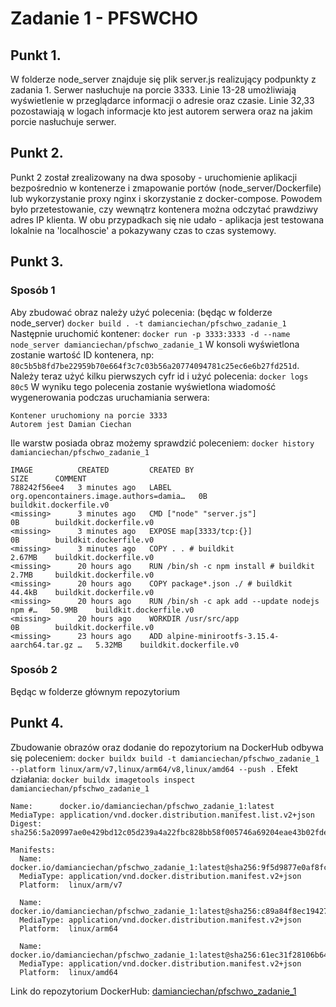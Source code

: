 # Zadanie 1 - PFSWCHO
## Punkt 1.
W folderze node_server znajduje się plik server.js realizujący podpunkty z zadania 1.
Serwer nasłuchuje na porcie 3333.
Linie 13-28 umożliwiają wyświetlenie w przeglądarce informacji o adresie oraz czasie.
Linie 32,33 pozostawiają w logach informacje kto jest autorem serwera oraz na jakim porcie nasłuchuje serwer.

## Punkt 2.
Punkt 2 został zrealizowany na dwa sposoby - uruchomienie aplikacji bezpośrednio w kontenerze i zmapowanie portów (node_server/Dockerfile) lub wykorzystanie proxy nginx i skorzystanie z docker-compose. Powodem było przetestowanie, czy wewnątrz kontenera można odczytać prawdziwy adres IP klienta. W obu przypadkach się nie udało - aplikacja jest testowana lokalnie na 'localhoscie' a pokazywany czas to czas systemowy.


## Punkt 3.
### Sposób 1
Aby zbudować obraz należy użyć polecenia: (będąc w folderze node_server)
`docker build . -t damianciechan/pfschwo_zadanie_1`
Następnie uruchomić kontener:
`docker run -p 3333:3333 -d --name node_server damianciechan/pfschwo_zadanie_1`
W konsoli wyświetlona zostanie wartość ID kontenera, np:
`80c5b5b8fd7be22959b70e664f3c7c03b56a20774094781c25ec6e6b27fd251d`.
Należy teraz użyć kilku pierwszych cyfr id i użyć polecenia:
`docker logs 80c5`
W wyniku tego polecenia zostanie wyświetlona wiadomość wygenerowania podczas uruchamiania serwera:
```
Kontener uruchomiony na porcie 3333
Autorem jest Damian Ciechan
```
Ile warstw posiada obraz możemy sprawdzić poleceniem:
`docker history damianciechan/pfschwo_zadanie_1`
```
IMAGE          CREATED         CREATED BY                                      SIZE      COMMENT
788242f56ee4   3 minutes ago   LABEL org.opencontainers.image.authors=damia…   0B        buildkit.dockerfile.v0
<missing>      3 minutes ago   CMD ["node" "server.js"]                        0B        buildkit.dockerfile.v0
<missing>      3 minutes ago   EXPOSE map[3333/tcp:{}]                         0B        buildkit.dockerfile.v0
<missing>      3 minutes ago   COPY . . # buildkit                             2.67MB    buildkit.dockerfile.v0
<missing>      20 hours ago    RUN /bin/sh -c npm install # buildkit           2.7MB     buildkit.dockerfile.v0
<missing>      20 hours ago    COPY package*.json ./ # buildkit                44.4kB    buildkit.dockerfile.v0
<missing>      20 hours ago    RUN /bin/sh -c apk add --update nodejs npm #…   50.9MB    buildkit.dockerfile.v0
<missing>      20 hours ago    WORKDIR /usr/src/app                            0B        buildkit.dockerfile.v0
<missing>      23 hours ago    ADD alpine-minirootfs-3.15.4-aarch64.tar.gz …   5.32MB    buildkit.dockerfile.v0
```
### Sposób 2
Będąc w folderze głównym repozytorium
## Punkt 4.
Zbudowanie obrazów oraz dodanie do repozytorium na DockerHub odbywa się poleceniem:
`docker buildx build -t damianciechan/pfschwo_zadanie_1 --platform linux/arm/v7,linux/arm64/v8,linux/amd64 --push .`
Efekt działania:
`docker buildx imagetools inspect damianciechan/pfschwo_zadanie_1`
```
Name:      docker.io/damianciechan/pfschwo_zadanie_1:latest
MediaType: application/vnd.docker.distribution.manifest.list.v2+json
Digest:    sha256:5a20997ae0e429bd12c05d239a4a22fbc828bb58f005746a69204eae43b02fde

Manifests:
  Name:      docker.io/damianciechan/pfschwo_zadanie_1:latest@sha256:9f5d9877e0af8fc5a0051eb7c2e5dd6c750f35849f6cff0778ac44b4aa937330
  MediaType: application/vnd.docker.distribution.manifest.v2+json
  Platform:  linux/arm/v7

  Name:      docker.io/damianciechan/pfschwo_zadanie_1:latest@sha256:c89a84f8ec194271c70f9e8047a60a582cbd3379236847dba7d06b0e456c7c86
  MediaType: application/vnd.docker.distribution.manifest.v2+json
  Platform:  linux/arm64

  Name:      docker.io/damianciechan/pfschwo_zadanie_1:latest@sha256:61ec31f28106b642c3e521eab8c98e0e153d6230e3bdcf829fa0ff5705edaeb7
  MediaType: application/vnd.docker.distribution.manifest.v2+json
  Platform:  linux/amd64
```
Link do repozytorium DockerHub: [damianciechan/pfschwo_zadanie_1](https://hub.docker.com/repository/docker/damianciechan/pfschwo_zadanie_1)